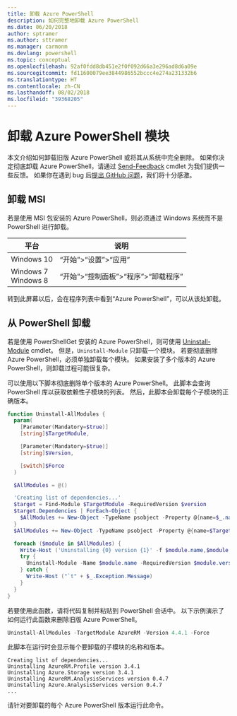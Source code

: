 ```yaml
---
title: 卸载 Azure PowerShell
description: 如何完整地卸载 Azure PowerShell
ms.date: 06/20/2018
author: sptramer
ms.author: sttramer
ms.manager: carmonm
ms.devlang: powershell
ms.topic: conceptual
ms.openlocfilehash: 92af0fdd8db451e2f0f092d66a3e296ad8d6a09e
ms.sourcegitcommit: fd11600079ee3844986552bccc4e274a231332b6
ms.translationtype: HT
ms.contentlocale: zh-CN
ms.lasthandoff: 08/02/2018
ms.locfileid: "39368205"
---
```

# <a name="uninstall-the-azure-powershell-module"></a>卸载 Azure PowerShell 模块

本文介绍如何卸载旧版 Azure PowerShell 或将其从系统中完全删除。 如果你决定彻底卸载 Azure PowerShell，请通过 [Send-Feedback](/powershell/module/azurerm.profile/send-feedback) cmdlet 为我们提供一些反馈。
如果你在遇到 bug 后[提出 GitHub 问题](https://github.com/azure/azure-powershell/issues)，我们将十分感激。

## <a name="uninstall-msi"></a>卸载 MSI

若是使用 MSI 包安装的 Azure PowerShell，则必须通过 Windows 系统而不是 PowerShell 进行卸载。

| 平台 | 说明 |
|----------|--------------|
| Windows 10 | “开始”>“设置”>“应用” |
| Windows 7 </br>Windows 8 | “开始”>“控制面板”>“程序”>“卸载程序” |

转到此屏幕以后，会在程序列表中看到“Azure PowerShell”，可以从该处卸载。

## <a name="uninstall-from-powershell"></a>从 PowerShell 卸载

若是使用 PowerShellGet 安装的 Azure PowerShell，则可使用 [Uninstall-Module](/powershell/module/powershellget/uninstall-module) cmdlet。 但是，`Uninstall-Module` 只卸载一个模块。 若要彻底删除 Azure PowerShell，必须单独卸载每个模块。 如果安装了多个版本的 Azure PowerShell，则卸载过程可能很复杂。

可以使用以下脚本彻底删除单个版本的 Azure PowerShell。 此脚本会查询 PowerShell 库以获取依赖性子模块的列表。 然后，此脚本会卸载每个子模块的正确版本。

```powershell
function Uninstall-AllModules {
  param(
    [Parameter(Mandatory=$true)]
    [string]$TargetModule,

    [Parameter(Mandatory=$true)]
    [string]$Version,

    [switch]$Force
  )

  $AllModules = @()

  'Creating list of dependencies...'
  $target = Find-Module $TargetModule -RequiredVersion $version
  $target.Dependencies | ForEach-Object {
    $AllModules += New-Object -TypeName psobject -Property @{name=$_.name; version=$_.requiredversion}
  }
  $AllModules += New-Object -TypeName psobject -Property @{name=$TargetModule; version=$Version}

  foreach ($module in $AllModules) {
    Write-Host ('Uninstalling {0} version {1}' -f $module.name,$module.version)
    try {
      Uninstall-Module -Name $module.name -RequiredVersion $module.version -Force:$Force -ErrorAction Stop
    } catch {
      Write-Host ("`t" + $_.Exception.Message)
    }
  }
}
```

若要使用此函数，请将代码复制并粘贴到 PowerShell 会话中。 以下示例演示了如何运行此函数来删除旧版 Azure PowerShell。

```powershell
Uninstall-AllModules -TargetModule AzureRM -Version 4.4.1 -Force
```

此脚本在运行时会显示每个要卸载的子模块的名称和版本。

```output
Creating list of dependencies...
Uninstalling AzureRM.Profile version 3.4.1
Uninstalling Azure.Storage version 3.4.1
Uninstalling AzureRM.AnalysisServices version 0.4.7
Uninstalling Azure.AnalysisServices version 0.4.7
...
```

请针对要卸载的每个 Azure PowerShell 版本运行此命令。
